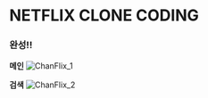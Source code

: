 # NETFLIX CLONE CODING

### 완성!!

**메인**
![ChanFlix_1](https://user-images.githubusercontent.com/60615552/82310410-50d3f600-99ff-11ea-88db-94ebea02546f.jpg)

**검색**
![ChanFlix_2](https://user-images.githubusercontent.com/60615552/82310394-4c0f4200-99ff-11ea-8db8-47df041c5085.jpg)
